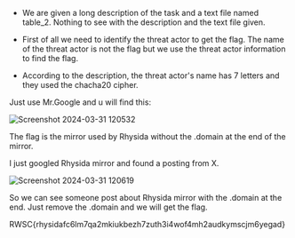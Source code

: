 - We are given a long description of the task and a text file named table_2. Nothing to see with the description and the text file given.

- First of all we need to identify the threat actor to get the flag. The name of the threat actor is not the flag but we use the threat actor information to find the flag.
  
- According to the description, the threat actor's name has 7 letters and they used the chacha20 cipher.


  
Just use Mr.Google and u will find this:

![Screenshot 2024-03-31 120532](https://github.com/Manazim/RENTAS-CTF-2024/assets/97380455/09b246d4-175d-47a6-b4ac-34b6974d4cac)

The flag is the mirror used by Rhysida without the .domain at the end of the mirror.

I just googled Rhysida mirror and found a posting from X.

![Screenshot 2024-03-31 120619](https://github.com/Manazim/RENTAS-CTF-2024/assets/97380455/0132d340-a410-46a4-9cd7-95dbabb0f61e)

So we can see someone post about Rhysida mirror with the .domain at the end. Just remove the .domain and we will get the flag.

RWSC{rhysidafc6lm7qa2mkiukbezh7zuth3i4wof4mh2audkymscjm6yegad}
